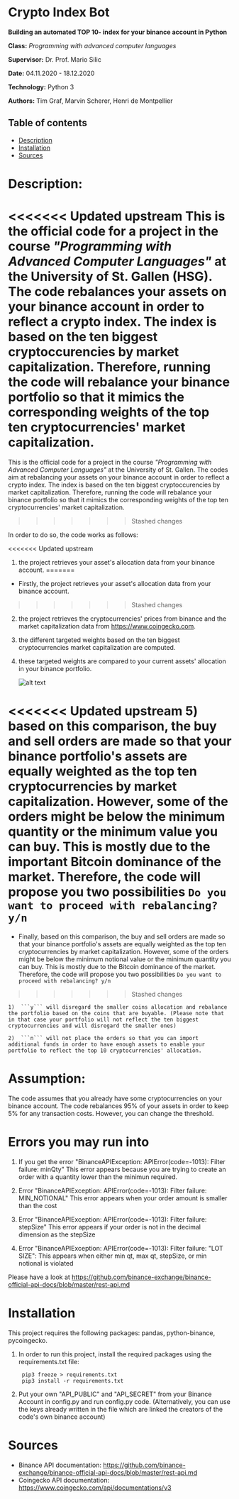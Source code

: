 # Crypto Index Bot

**Building an automated TOP 10- index for your binance account in Python**

**Class:** *Programming with advanced computer languages*

**Supervisor:** Dr. Prof. Mario Silic

**Date:** 04.11.2020 - 18.12.2020

**Technology:** Python 3

**Authors:** Tim Graf, Marvin Scherer, Henri de Montpellier

## Table of contents
* [Description](#Description)
* [Installation](#Installation)
* [Sources](#Sources)


# Description:

<<<<<<< Updated upstream
This is the official code for a project in the course _"Programming with Advanced Computer Languages"_ at the University of St. Gallen (HSG). The code rebalances your assets on your binance account in order to reflect a crypto index. The index is based on the ten biggest cryptoccurencies by market capitalization. Therefore, running the code will rebalance your binance portfolio so that it mimics the corresponding weights of the top ten cryptocurrencies' market capitalization.
=======
This is the official code for a project in the course _"Programming with Advanced Computer Languages"_ at the University of St. Gallen. The codes aim at rebalancing your assets on your binance account in order to reflect a crypto index. The index is based on the ten biggest cryptoccurencies by market capitalization. Therefore, running the code will rebalance your binance portfolio so that it mimics the corresponding weights of the top ten cryptocurrencies' market capitalization.
>>>>>>> Stashed changes


In order to do so, the code works as follows:

<<<<<<< Updated upstream
1) the project retrieves your asset's allocation data from your binance account.
=======
* Firstly, the project retrieves your asset's allocation data from your binance account. 
>>>>>>> Stashed changes

2) the project retrieves the cryptocurrencies' prices from binance and the market capitalization data from https://www.coingecko.com.

3) the different targeted weights based on the ten biggest cryptocurrencies market capitalization are computed.

4) these targeted weights are compared to your current assets' allocation in your binance portfolio.
    
    ![alt text](/img.png)

<<<<<<< Updated upstream
5) based on this comparison, the buy and sell orders are made so that your binance portfolio's assets are equally weighted as the top ten cryptocurrencies by market capitalization. However, some of the orders might be below the minimum quantity or the minimum value you can buy. This is mostly due to the important Bitcoin dominance of the market. Therefore, the code will propose you two possibilities ```Do you want to proceed with rebalancing? y/n``` 
=======
* Finally, based on this comparison, the buy and sell orders are made so that your binance portfolio's assets are equally weighted as the top ten cryptocurrencies by market capitalization. However, some of the orders might be below the minimum notional value or the minimum quantity you can buy. This is mostly due to the Bitcoin dominance of the market. Therefore, the code will propose you two possibilities ```Do you want to proceed with rebalancing? y/n``` 
>>>>>>> Stashed changes

    1)  ```y``` will disregard the smaller coins allocation and rebalance the portfolio based on the coins that are buyable. (Please note that in that case your portfolio will not reflect the ten biggest cryptocurrencies and will disregard the smaller ones)

    2)  ```n``` will not place the orders so that you can import additional funds in order to have enough assets to enable your portfolio to reflect the top 10 cryptocurrencies' allocation.

# Assumption: 
The code assumes that you already have some cryptocurrencies on your binance account.
The code rebalances 95% of your assets in order to keep 5% for any transaction costs. However, you can change the threshold.

# Errors you may run into 
1. If you get the error "BinanceAPIException: APIError(code=-1013): Filter failure: minQty"
This error appears because you are trying to create an order with a quantity lower than the minimun required.

2. Error "BinanceAPIException: APIError(code=-1013): Filter failure: MIN_NOTIONAL"
This error appears when your order amount is smaller than the cost

3. Error "BinanceAPIException: APIError(code=-1013): Filter failure: stepSize"
This error appears if your order is not in the decimal dimension as the stepSize

4. Error "BinanceAPIException: APIError(code=-1013): Filter failure: "LOT SIZE": 
This appears when either min qt, max qt, stepSize, or min notional is violated

Please have a look at https://github.com/binance-exchange/binance-official-api-docs/blob/master/rest-api.md



# Installation
This project requires the following packages: pandas, python-binance, pycoingecko.

1) In order to run this project, install the required packages using the requirements.txt file: 
    ```
     pip3 freeze > requirements.txt
     pip3 install -r requirements.txt
    ```
2) Put your own "API_PUBLIC" and "API_SECRET" from your Binance Account in config.py and run config.py code. 
(Alternatively, you can use the keys already written in the file which are linked the creators of the code's own binance account)

# Sources
* Binance API documentation: https://github.com/binance-exchange/binance-official-api-docs/blob/master/rest-api.md 
* Coingecko API documentation: https://www.coingecko.com/api/documentations/v3 


